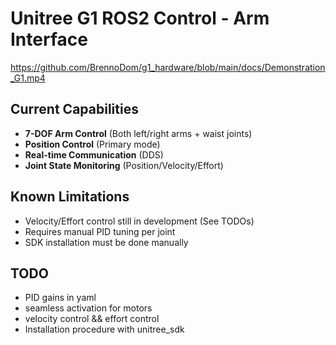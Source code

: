 # Unitree G1 ROS2 Control - Arm Interface

https://github.com/BrennoDom/g1_hardware/blob/main/docs/Demonstration_G1.mp4

## Current Capabilities
- **7-DOF Arm Control** (Both left/right arms + waist joints)
- **Position Control** (Primary mode)
- **Real-time Communication** (DDS)
- **Joint State Monitoring** (Position/Velocity/Effort)

## Known Limitations
- Velocity/Effort control still in development (See TODOs)
- Requires manual PID tuning per joint
- SDK installation must be done manually

## TODO

- PID gains in yaml
- seamless activation for motors
- velocity control && effort control
- Installation procedure with unitree_sdk 
